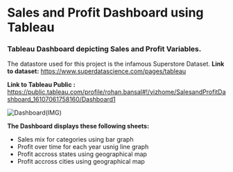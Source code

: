 # Sales and Profit Dashboard using Tableau

### Tableau Dashboard depicting Sales and Profit Variables.


The datastore used for this project is the infamous Superstore Dataset.
**Link to dataset:** https://www.superdatascience.com/pages/tableau

**Link to Tableau Public :** https://public.tableau.com/profile/rohan.bansal#!/vizhome/SalesandProfitDashboard_16107061758160/Dashboard1

![Dashboard(IMG)](https://user-images.githubusercontent.com/63396845/104715503-aad2ba00-574c-11eb-960f-f7580321cd21.png)

**The Dashboard displays these following sheets:**
* Sales mix for categories using bar graph
* Profit over time for each year usnig line graph
* Profit accross states using geographical map
* Profit accross cities using geographical map
